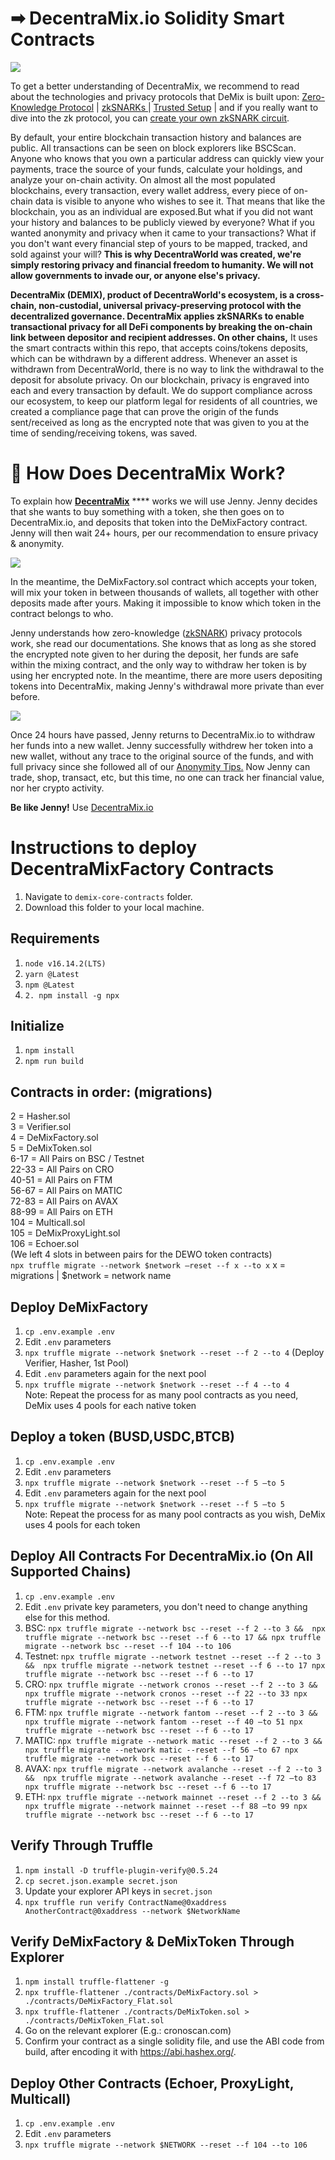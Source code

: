 # ➡ DecentraMix.io Solidity Smart Contracts

![](https://github.com/DecentraWorldDEWO/Documentation/blob/gitbook/.gitbook/assets/4.png)

To get a better understanding of DecentraMix, we recommend to read about the technologies and privacy protocols that DeMix is built upon: [Zero-Knowledge Protocol](broken-reference) | [zkSNARKs ](https://github.com/DecentraWorldDEWO/Documentation/blob/gitbook/zero-knowledge-protocol-zk/what-are-zksnarks.md)| [Trusted Setup](https://github.com/DecentraWorldDEWO/Documentation/blob/gitbook/zero-knowledge-protocol-zk/trusted-setup-ceremony/) | and if you really want to dive into the zk protocol, you can [create your own zkSNARK circuit](https://github.com/DecentraWorldDEWO/Documentation/blob/gitbook/zero-knowledge-protocol-zk/create-your-own-zksnark-circuit/).

By default, your entire blockchain transaction history and balances are public. All transactions can be seen on block explorers like BSCScan. Anyone who knows that you own a particular address can quickly view your payments, trace the source of your funds, calculate your holdings, and analyze your on-chain activity. On almost all the most populated blockchains, every transaction, every wallet address, every piece of on-chain data is visible to anyone who wishes to see it. That means that like the blockchain, you as an individual are exposed.But what if you did not want your history and balances to be publicly viewed by everyone? What if you wanted anonymity and privacy when it came to your transactions? What if you don't want every financial step of yours to be mapped, tracked, and sold against your will? **This is why DecentraWorld was created, we're simply restoring privacy and financial freedom to humanity. We will not allow governments to invade our, or anyone else's privacy.**&#x20;

 **DecentraMix (DEMIX), product of DecentraWorld's ecosystem, is a cross-chain, non-custodial, universal privacy-preserving protocol with the decentralized governance. DecentraMix applies zkSNARKs to enable transactional privacy for all DeFi components by breaking the on-chain link between depositor and recipient addresses. On other chains,** It uses the smart contracts within this repo, that accepts coins/tokens deposits, which can be withdrawn by a different address. Whenever an asset is withdrawn from DecentraWorld, there is no way to link the withdrawal to the deposit for absolute privacy. On our blockchain, privacy is engraved into each and every transaction by default. We do support compliance across our ecosystem, to keep our platform legal for residents of all countries, we created a compliance page that can prove the origin of the funds sent/received as long as the encrypted note that was given to you at the time of sending/receiving tokens, was saved.&#x20;


# 💱 How Does DecentraMix Work?

To explain how [**DecentraMix**](https://decentramix.io) **** works we will use Jenny. Jenny decides that she wants to buy something with a token, she then goes on to DecentraMix.io, and deposits that token into the DeMixFactory contract. Jenny will then wait 24+ hours, per our recommendation to ensure privacy & anonymity.&#x20;

![](<https://github.com/DecentraWorldDEWO/Documentation/blob/gitbook/.gitbook/assets/Welcome.png>)

In the meantime, the DeMixFactory.sol contract which accepts your token, will mix your token in between thousands of wallets, all together with other deposits made after yours. Making it impossible to know which token in the contract belongs to who.

Jenny understands how zero-knowledge ([zkSNARK](../zero-knowledge-protocol-zk/what-are-zksnarks.md)) privacy protocols work, she read our documentations. She knows that as long as she stored the encrypted note given to her during the deposit, her funds are safe within the mixing contract, and the only way to withdraw her token is by using her encrypted note. In the meantime, there are more users depositing tokens into DecentraMix, making Jenny's withdrawal more private than ever before.

![](<https://github.com/DecentraWorldDEWO/Documentation/blob/gitbook/.gitbook/assets/8.png>)

Once 24 hours have passed, Jenny returns to DecentraMix.io to withdraw her funds into a new wallet. Jenny successfully withdrew her token into a new wallet, without any trace to the original source of the funds, and with full privacy since she followed all of our [Anonymity Tips.](broken-reference) Now Jenny can trade, shop, transact, etc, but this time, no one can track her financial value, nor her crypto activity.

**Be like Jenny!** Use [DecentraMix.io](https://decentramix.io)










# Instructions to deploy DecentraMixFactory Contracts

1. Navigate to `demix-core-contracts` folder.
2. Download this folder to your local machine.













## Requirements

1. `node v16.14.2(LTS)`
2. `yarn @Latest`
3. `npm @Latest`
4. `2. npm install -g npx`













## Initialize

1. `npm install`
2. `npm run build`















## Contracts in order: (migrations)

2 = Hasher.sol <br>
3 = Verifier.sol <br>
4 = DeMixFactory.sol  <br>
5 = DeMixToken.sol <br>
6-17 = All Pairs on BSC / Testnet <br>
22-33 = All Pairs on CRO <br>
40-51 = All Pairs on FTM <br>
56-67 = All Pairs on MATIC <br>
72-83 = All Pairs on AVAX <br>
88-99 = All Pairs on ETH <br>
104 = Multicall.sol <br>
105 = DeMixProxyLight.sol <br>
106 = Echoer.sol <br>
(We left 4 slots in between pairs for the DEWO token contracts) <br>
`npx truffle migrate --network $network —reset --f x --to x`  x = migrations | $network = network name <br>
















## Deploy DeMixFactory

1. `cp .env.example .env`
2. Edit `.env` parameters
3. `npx truffle migrate --network $network --reset --f 2 --to 4` (Deploy Verifier, Hasher, 1st Pool)
4. Edit `.env` parameters again for the next pool
5. `npx truffle migrate --network $network --reset --f 4 --to 4` <br>
Note:  Repeat the process for as many pool contracts as you need, DeMix uses 4 pools for each native token <br>















## Deploy a token (BUSD,USDC,BTCB)

1. `cp .env.example .env`
2. Edit `.env` parameters
3. `npx truffle migrate --network $network --reset --f 5 —to 5` 
4. Edit `.env` parameters again for the next pool
5. `npx truffle migrate --network $network --reset --f 5 —to 5` <br>
Note:  Repeat the process for as many pool contracts as you wish, DeMix uses 4 pools for each token <br>












## Deploy All Contracts For DecentraMix.io (On All Supported Chains)

1. `cp .env.example .env`
2. Edit `.env` private key parameters, you don't need to change anything else for this method.
3. BSC: `npx truffle migrate --network bsc --reset --f 2 --to 3 &&  npx truffle migrate --network bsc --reset --f 6 --to 17 && npx truffle migrate --network bsc --reset --f 104 --to 106 `
4. Testnet: `npx truffle migrate --network testnet --reset --f 2 --to 3 &&  npx truffle migrate --network testnet --reset --f 6 --to 17 npx truffle migrate --network bsc --reset --f 6 --to 17 `
5. CRO: `npx truffle migrate --network cronos --reset --f 2 --to 3 &&  npx truffle migrate --network cronos --reset --f 22 --to 33 npx truffle migrate --network bsc --reset --f 6 --to 17 `
6. FTM: `npx truffle migrate --network fantom --reset --f 2 --to 3 &&  npx truffle migrate --network fantom --reset --f 40 —to 51 npx truffle migrate --network bsc --reset --f 6 --to 17 `
7. MATIC: `npx truffle migrate --network matic --reset --f 2 --to 3 &&  npx truffle migrate --network matic --reset --f 56 —to 67 npx truffle migrate --network bsc --reset --f 6 --to 17 `
8. AVAX: `npx truffle migrate --network avalanche --reset --f 2 --to 3 &&  npx truffle migrate --network avalanche --reset --f 72 —to 83 npx truffle migrate --network bsc --reset --f 6 --to 17 `
9. ETH: `npx truffle migrate --network mainnet --reset --f 2 --to 3 &&  npx truffle migrate --network mainnet --reset --f 88 —to 99 npx truffle migrate --network bsc --reset --f 6 --to 17 `













## Verify Through Truffle

1. `npm install -D truffle-plugin-verify@0.5.24`
2. `cp secret.json.example secret.json`
3. Update your explorer API keys in `secret.json`
4. `npx truffle run verify ContractName@0xaddress AnotherContract@0xaddress --network $NetworkName`














## Verify DeMixFactory & DeMixToken Through Explorer

1. `npm install truffle-flattener -g`
2. `npx truffle-flattener ./contracts/DeMixFactory.sol > ./contracts/DeMixFactory_Flat.sol`
3. `npx truffle-flattener ./contracts/DeMixToken.sol > ./contracts/DeMixToken_Flat.sol`
4. Go on the relevant explorer (E.g.: cronoscan.com)
5. Confirm your contract as a single solidity file, and use the ABI code from build, after encoding it with https://abi.hashex.org/.














## Deploy Other Contracts (Echoer, ProxyLight, Multicall)

1. `cp .env.example .env`
2. Edit `.env` parameters
3. `npx truffle migrate --network $NETWORK --reset --f 104 --to 106`











